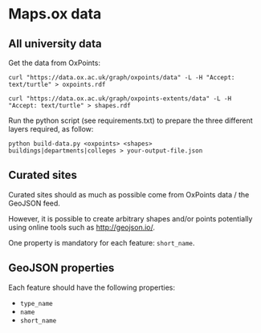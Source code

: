 Maps.ox data
============

All university data
-------------------

Get the data from OxPoints:

    curl "https://data.ox.ac.uk/graph/oxpoints/data" -L -H "Accept: text/turtle" > oxpoints.rdf

    curl "https://data.ox.ac.uk/graph/oxpoints-extents/data" -L -H "Accept: text/turtle" > shapes.rdf

Run the python script (see requirements.txt) to prepare the three different layers required, as follow:

    python build-data.py <oxpoints> <shapes> buildings|departments|colleges > your-output-file.json

Curated sites
-------------

Curated sites should as much as possible come from OxPoints data / the GeoJSON feed.

However, it is possible to create arbitrary shapes and/or points potentially using online tools such as http://geojson.io/.

One property is mandatory for each feature: `short_name`.

GeoJSON properties
------------------

Each feature should have the following properties:

* `type_name`
* `name`
* `short_name`
